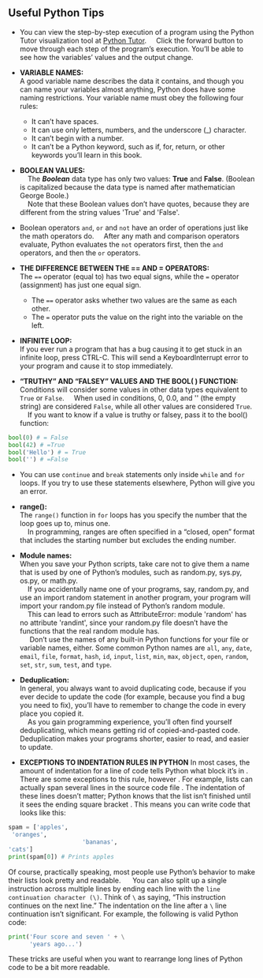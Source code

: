 ## Useful Python Tips  

- You can view the step-by-step execution of a program using the Python Tutor visualization tool at [Python Tutor](http://pythontutor.com).
&nbsp;&nbsp;&nbsp;&nbsp;Click the forward button to move through each step of the program’s execution. You’ll be able to see how the variables’ values and the output change.
  
- **VARIABLE NAMES:**  
  A good variable name describes the data it contains, and though you can name your variables almost anything, Python does have some naming restrictions.
  Your variable name must obey the following four rules:
    - It can’t have spaces.
    - It can use only letters, numbers, and the underscore (_) character.
    - It can’t begin with a number.
    - It can’t be a Python keyword, such as if, for, return, or other keywords
you’ll learn in this book.

- **BOOLEAN VALUES:**  
&nbsp;&nbsp;&nbsp;&nbsp;The ***Boolean*** data type has only two values: **True** and **False**. (Boolean is capitalized because the data type is named after mathematician George Boole.)  
&nbsp;&nbsp;&nbsp;&nbsp;Note that these Boolean values don’t have quotes, because they are different from the string values 'True' and 'False'.
  
- Boolean operators `and`, `or` and `not` have an order of operations just like the math operators do.
&nbsp;&nbsp;&nbsp;&nbsp;After any math and comparison operators evaluate, Python evaluates the `not` operators first, then the `and` operators, and then the `or` operators.

- **THE DIFFERENCE BETWEEN THE == AND = OPERATORS:**  
  The `==` operator (equal to) has two equal signs, while the `=` operator (assignment) has just one equal sign.
    - The `==` operator asks whether two values are the same as each other.
    - The `=` operator puts the value on the right into the variable on the left.

- **INFINITE LOOP:**  
If you ever run a program that has a bug causing it to get stuck in an infinite loop, press CTRL-C. This will send a KeyboardInterrupt error to your program and cause it to stop immediately.

- **“TRUTHY” AND “FALSEY” VALUES AND THE BOOL( ) FUNCTION:**  
Conditions will consider some values in other data types equivalent to `True` or `False`.
&nbsp;&nbsp;&nbsp;&nbsp;When used in conditions, 0, 0.0, and '' (the empty string) are considered `False`, while all other values are considered `True`.  
&nbsp;&nbsp;&nbsp;&nbsp;If you want to know if a value is truthy or falsey, pass it to the bool() function:
```python
bool(0) # = False
bool(42) # =True
bool('Hello') # = True
bool('') # =False
```

- You can use `continue` and `break` statements only inside `while` and `for` loops. If you try to use these statements elsewhere, Python will give you an error.

- **range():**  
The `range()` function in `for` loops has you specify the number that the loop goes up to, minus one.  
&nbsp;&nbsp;&nbsp;&nbsp;In programming, ranges are often specified in a “closed, open” format that includes the starting number but excludes the ending number.

- **Module names:**  
When you save your Python scripts, take care not to give them a name that is used by one of Python’s modules, such as random.py, sys.py, os.py, or math.py.  
&nbsp;&nbsp;&nbsp;&nbsp;If you accidentally name one of your programs, say, random.py, and use an import random statement in another program, your program will import your random.py file instead of Python’s random module.  
&nbsp;&nbsp;&nbsp;&nbsp;This can lead to errors such as AttributeError: module 'random' has no attribute 'randint', since your random.py file doesn’t have the functions that the real random module has.  
&nbsp;&nbsp;&nbsp;&nbsp; Don’t use the names of any built-in Python functions for your file or variable names, either.
Some common Python names are `all`, `any`, `date`, `email`, `file`, `format`, `hash`, `id`, `input`, `list`, `min`, `max`, `object`, `open`, `random`, `set`, `str`, `sum`, `test`, and `type`.

- **Deduplication:**  
In general, you always want to avoid duplicating code, because if you ever decide to update the code (for example, because you find a bug you need to fix), you’ll have to remember to change the code in every place you copied it.  
&nbsp;&nbsp;&nbsp;&nbsp;As you gain programming experience, you’ll often find yourself deduplicating, which means getting rid of copied-and-pasted code. Deduplication makes your programs shorter, easier to read, and easier to update.

- **EXCEPTIONS TO INDENTATION RULES IN PYTHON**
In most cases, the amount of indentation for a line of code tells Python what block it’s in . There are some exceptions to this rule, however . For example, lists can actually span several lines in the source code file . The indentation of these lines doesn’t matter; Python knows that the list isn’t finished until it sees the ending square bracket . This means you can write code that looks like this:
```python
spam = ['apples',
 'oranges',
                     'bananas',
'cats']
print(spam[0]) # Prints apples
```
Of course, practically speaking, most people use Python’s behavior to make their lists look pretty and readable.
&nbsp;&nbsp;&nbsp;&nbsp; You can also split up a single instruction across multiple lines by ending each line with the `line continuation character (\)`. Think of `\` as saying, “This instruction continues on the next line.” The indentation on the line after a `\` line continuation isn’t significant. For example, the following is valid Python code:
```python
print('Four score and seven ' + \
      'years ago...')
```
These tricks are useful when you want to rearrange long lines of Python code to be a bit more readable.
